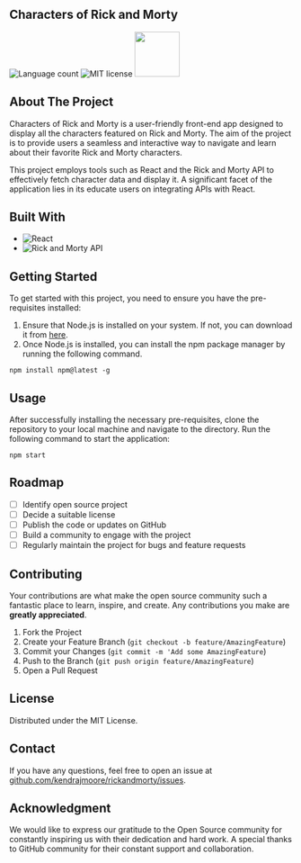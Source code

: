 ## Characters of Rick and Morty

![Language count](https://badgen.net/badge/languages/count)
![MIT license](https://badgen.net/badge/license/MIT/blue)
<img src="https://i.ibb.co/dby8hHr/fffba47c3208.png" width="80px" height="80px">

## About The Project

Characters of Rick and Morty is a user-friendly front-end app designed to display all the characters featured on Rick and Morty. The aim of the project is to provide users a seamless and interactive way to navigate and learn about their favorite Rick and Morty characters.

This project employs tools such as React and the Rick and Morty API to effectively fetch character data and display it. A significant facet of the application lies in its educate users on integrating APIs with React.

## Built With

- ![React](https://img.shields.io/badge/React-blueviolet)
- ![Rick and Morty API](https://img.shields.io/badge/Rick%20and%20Morty%20API-yellow)

## Getting Started

To get started with this project, you need to ensure you have the pre-requisites installed:

1. Ensure that Node.js is installed on your system. If not, you can download it from [here](https://nodejs.org/en/download/).
2. Once Node.js is installed, you can install the npm package manager by running the following command.

`npm install npm@latest -g`

## Usage

After successfully installing the necessary pre-requisites, clone the repository to your local machine and navigate to the directory. Run the following command to start the application:

`npm start`

## Roadmap

- [ ] Identify open source project
- [ ] Decide a suitable license
- [ ] Publish the code or updates on GitHub
- [ ] Build a community to engage with the project
- [ ] Regularly maintain the project for bugs and feature requests

## Contributing

Your contributions are what make the open source community such a fantastic place to learn, inspire, and create. Any contributions you make are **greatly appreciated**.

1. Fork the Project
2. Create your Feature Branch (`git checkout -b feature/AmazingFeature`)
3. Commit your Changes (`git commit -m 'Add some AmazingFeature`)
4. Push to the Branch (`git push origin feature/AmazingFeature`)
5. Open a Pull Request

## License

Distributed under the MIT License. 

## Contact

If you have any questions, feel free to open an issue at [github.com/kendrajmoore/rickandmorty/issues](https://github.com/kendrajmoore/rickandmorty/issues).

## Acknowledgment

We would like to express our gratitude to the Open Source community for constantly inspiring us with their dedication and hard work. A special thanks to GitHub community for their constant support and collaboration.
